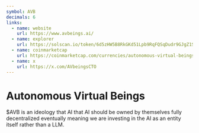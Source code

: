 ```yaml
---
symbol: AVB
decimals: 6
links:
  - name: website
    url: https://www.avbeings.ai/
  - name: explorer
    url: https://solscan.io/token/6d5zHW5B8RkGKd51Lpb9RqFQSqDudr9GJgZ1SgQZpump
  - name: coinmarketcap
    url: https://coinmarketcap.com/currencies/autonomous-virtual-beings
  - name: x
    url: https://x.com/AVbeingsCTO
---
```


# Autonomous Virtual Beings

$AVB is an ideology that AI that AI should be owned by themselves fully decentralized eventually meaning we are investing in the AI as an entity itself rather than a LLM.
